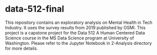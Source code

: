 # data-512-final
This repository contains an exploratory analysis on Mental Health in Tech Industry. It uses the survey results from 2019 published by OSMI.
This project is a capstone project for the Data 512 A Human Centered Data Science course in the MS Data Science program at University of Washington.
Please refer to the Jupyter Notebook in 2-Analysis directory for more details.
